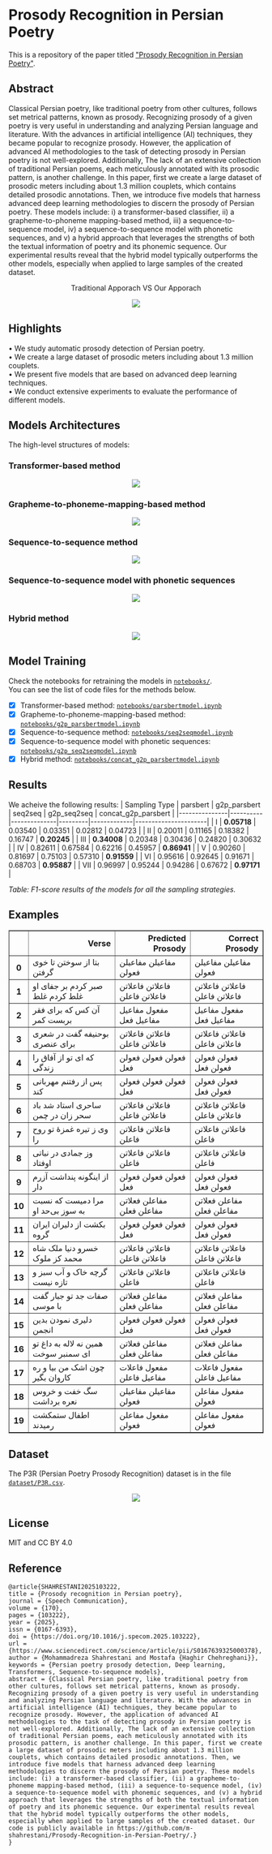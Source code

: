 # Prosody Recognition in Persian Poetry 
This is a repository of the paper titled ["Prosody Recognition in Persian Poetry"](https://www.sciencedirect.com/science/article/abs/pii/S0167639325000378).

## Abstract 
<p>
Classical Persian poetry, like traditional poetry from other cultures, follows set metrical patterns, known as prosody.
Recognizing prosody of a given poetry is very useful in understanding and analyzing Persian language and literature.
With the advances in artificial intelligence (AI) techniques, they became popular to recognize prosody.
However, the application of advanced AI methodologies to the task of detecting prosody in Persian poetry is not well-explored. Additionally, The lack of an extensive collection of traditional Persian poems, each meticulously annotated with its prosodic pattern, is another challenge. In this paper, first we create a large dataset of prosodic meters including about 1.3 million couplets, which contains detailed prosodic annotations. 
Then, we introduce five models that harness advanced deep learning methodologies to discern the prosody of Persian poetry. These models include: i) a transformer-based classifier, ii) a grapheme-to-phoneme mapping-based method, iii) a sequence-to-sequence model, iv) a sequence-to-sequence model with phonetic sequences, and v) a hybrid approach that leverages the strengths of both the textual information of poetry and its phonemic sequence. Our experimental results reveal that the hybrid model typically outperforms the other models, especially when applied to large samples of the created dataset.
</p>

<p align="center">
  Traditional Apporach VS Our Apporach
</p>
<p align="center">
  <img src = "img/tradVSnew.png"/>
</p>


## Highlights 
• We study automatic prosody detection of Persian poetry.  
• We create a large dataset of prosodic meters including about 1.3 million couplets.  
• We present five models that are based on advanced deep learning techniques.  
• We conduct extensive experiments to evaluate the performance of different models.  

## Models Architectures
The high-level structures of models:

### Transformer-based method
<p align="center">
  <img src = "img/model1.png"/>
</p>

### Grapheme-to-phoneme-mapping-based method
<p align="center">
  <img src = "img/model2.png"/>
</p>

### Sequence-to-sequence method
<p align="center">
  <img src = "img/model3.png"/>
</p>

### Sequence-to-sequence model with phonetic sequences
<p align="center">
  <img src = "img/model4.png"/>
</p>

### Hybrid method
<p align="center">
  <img src = "img/model5.png"/>
</p>

## Model Training 

Check the notebooks for retraining the models in [`notebooks/`](https://github.com/m-shahrestani/Prosody-Recognition-in-Persian-Poetry/tree/master/notebooks).  
You can see the list of code files for the methods below.   
- [x] Transformer-based method: [`notebooks/parsbertmodel.ipynb`](https://github.com/m-shahrestani/Prosody-Recognition-in-Persian-Poetry/blob/master/notebooks/parsbertmodel.ipynb)  
- [x] Grapheme-to-phoneme-mapping-based method: [`notebooks/g2p_parsbertmodel.ipynb`](https://github.com/m-shahrestani/Prosody-Recognition-in-Persian-Poetry/blob/master/notebooks/g2p_parsbertmodel.ipynb)  
- [x] Sequence-to-sequence method: [`notebooks/seq2seqmodel.ipynb`](https://github.com/m-shahrestani/Prosody-Recognition-in-Persian-Poetry/blob/master/notebooks/seq2seqmodel.ipynb)  
- [x] Sequence-to-sequence model with phonetic sequences: [`notebooks/g2p_seq2seqmodel.ipynb`](https://github.com/m-shahrestani/Prosody-Recognition-in-Persian-Poetry/blob/master/notebooks/g2p_seq2seqmodel.ipynb)  
- [x] Hybrid method: [`notebooks/concat_g2p_parsbertmodel.ipynb`](https://github.com/m-shahrestani/Prosody-Recognition-in-Persian-Poetry/blob/master/notebooks/concat_g2p_parsbertmodel.ipynb)  

## Results
We acheive the following results: 
| Sampling Type | parsbert | g2p_parsbert | seq2seq | g2p_seq2seq | concat_g2p_parsbert |
|---------------|----------|--------------|---------|-------------|----------------------|
| I             | **0.05718** | 0.03540     | 0.03351 | 0.02812    | 0.04723              |
| II            | 0.20011  | 0.11165      | 0.18382 | 0.16747    | **0.20245**          |
| III           | **0.34008** | 0.20348     | 0.30436 | 0.24820    | 0.30632              |
| IV            | 0.82611  | 0.67584      | 0.62216 | 0.45957    | **0.86941**          |
| V             | 0.90260  | 0.81697      | 0.75103 | 0.57310    | **0.91559**          |
| VI            | 0.95616  | 0.92645      | 0.91671 | 0.68703    | **0.95887**          |
| VII           | 0.96997  | 0.95244      | 0.94286 | 0.67672    | **0.97171**          |

*Table: F1-score results of the models for all the sampling strategies.*

## Examples 
<table border="1" class="dataframe">
<thead>
<tr style="text-align: right;">
<th></th>
<th>Verse</th>
<th>Predicted Prosody</th>
<th>Correct Prosody</th>
</tr>
</thead>
<tbody>
<tr>
<th>0</th>
<td>بتا از سوختن تا خوی گرفتن</td>
<td>مفاعیلن مفاعیلن فعولن</td>
<td>مفاعیلن مفاعیلن فعولن</td>
</tr>
<tr>
<th>1</th>
<td>صبر کردم بر جفای او غلط کردم غلط</td>
<td>فاعلاتن فاعلاتن فاعلاتن فاعلن</td>
<td>فاعلاتن فاعلاتن فاعلاتن فاعلن</td>
</tr>
<tr>
<th>2</th>
<td>آن کس که برای فقر بربست کمر</td>
<td>مفعول مفاعیل مفاعیل فعل</td>
<td>مفعول مفاعیل مفاعیل فعل</td>
</tr>
<tr>
<th>3</th>
<td>بوحنیفه گفت در شعری برای عنصری</td>
<td>فاعلاتن فاعلاتن فاعلاتن فاعلن</td>
<td>فاعلاتن فاعلاتن فاعلاتن فاعلن</td>
</tr>
<tr>
<th>4</th>
<td>که ای تو از آفاق را زندگی</td>
<td>فعولن فعولن فعولن فعل</td>
<td>فعولن فعولن فعولن فعل</td>
</tr>
<tr>
<th>5</th>
<td>پس از رفتنم مهربانی کند</td>
<td>فعولن فعولن فعولن فعل</td>
<td>فعولن فعولن فعولن فعل</td>
</tr>
<tr>
<th>6</th>
<td>ساحری استاد شد باد سحر زان در چمن</td>
<td>فاعلاتن فاعلاتن فاعلاتن فاعلن</td>
<td>فاعلاتن فاعلاتن فاعلاتن فاعلن</td>
</tr>
<tr>
<th>7</th>
<td>وی ز تیره غمزهٔ تو روح را</td>
<td>فاعلاتن فاعلاتن فاعلن</td>
<td>فاعلاتن فاعلاتن فاعلن</td>
</tr>
<tr>
<th>8</th>
<td>وز جمادی در نباتی اوفتاد</td>
<td>فاعلاتن فاعلاتن فاعلن</td>
<td>فاعلاتن فاعلاتن فاعلن</td>
</tr>
<tr>
<th>9</th>
<td>از اینگونه پنداشت آزرم دار</td>
<td>فعولن فعولن فعولن فعل</td>
<td>فعولن فعولن فعولن فعل</td>
</tr>
<tr>
<th>10</th>
<td>مرا دمیست که نسبت به سوز بی&zwnj;حد او</td>
<td>مفاعلن فعلاتن مفاعلن فعلن</td>
<td>مفاعلن فعلاتن مفاعلن فعلن</td>
</tr>
<tr>
<th>11</th>
<td>بکشت از دلیران ایران گروه</td>
<td>فعولن فعولن فعولن فعل</td>
<td>فعولن فعولن فعولن فعل</td>
</tr>
<tr>
<th>12</th>
<td>خسرو دنیا ملک شاه محمد کز ملوک</td>
<td>فاعلاتن فاعلاتن فاعلاتن فاعلن</td>
<td>فاعلاتن فاعلاتن فاعلاتن فاعلن</td>
</tr>
<tr>
<th>13</th>
<td>گرچه خاک و آب سبز و تازه نیست</td>
<td>فاعلاتن فاعلاتن فاعلن</td>
<td>فاعلاتن فاعلاتن فاعلن</td>
</tr>
<tr>
<th>14</th>
<td>صفات جد تو جبار گفت با موسی</td>
<td>مفاعلن فعلاتن مفاعلن فعلن</td>
<td>مفاعلن فعلاتن مفاعلن فعلن</td>
</tr>
<tr>
<th>15</th>
<td>دلیری نمودن بدین انجمن</td>
<td>فعولن فعولن فعولن فعل</td>
<td>فعولن فعولن فعولن فعل</td>
</tr>
<tr>
<th>16</th>
<td>همین نه لاله به داغ تو ای سمنبر سوخت</td>
<td>مفاعلن فعلاتن مفاعلن فعلن</td>
<td>مفاعلن فعلاتن مفاعلن فعلن</td>
</tr>
<tr>
<th>17</th>
<td>چون اشک من بیا و ره کاروان بگیر</td>
<td>مفعول فاعلات مفاعیل فاعلن</td>
<td>مفعول فاعلات مفاعیل فاعلن</td>
</tr>
<tr>
<th>18</th>
<td>سگ خفت و خروس نعره برداشت</td>
<td>مفاعیلن مفاعیلن فعولن</td>
<td>مفعول مفاعلن فعولن</td>
</tr>
<tr>
<th>19</th>
<td>اطفال ستمکشت رمیدند</td>
<td>مفعول مفاعلن فعولن</td>
<td>مفعول مفاعلن فعولن</td>
</tr>
</tbody>
</table>

## Dataset 

The P3R (Persian Poetry Prosody Recognition) dataset is in the file [`dataset/P3R.csv`](https://github.com/m-shahrestani/Prosody-Recognition-in-Persian-Poetry/tree/master/dataset/P3R.csv).  

<p align="center">
  <img src = "img/newds.png"/>
</p>

## License 

MIT and CC BY 4.0  

## Reference 
```
@article{SHAHRESTANI2025103222,
title = {Prosody recognition in Persian poetry},
journal = {Speech Communication},
volume = {170},
pages = {103222},
year = {2025},
issn = {0167-6393},
doi = {https://doi.org/10.1016/j.specom.2025.103222},
url = {https://www.sciencedirect.com/science/article/pii/S0167639325000378},
author = {Mohammadreza Shahrestani and Mostafa {Haghir Chehreghani}},
keywords = {Persian poetry prosody detection, Deep learning, Transformers, Sequence-to-sequence models},
abstract = {Classical Persian poetry, like traditional poetry from other cultures, follows set metrical patterns, known as prosody. Recognizing prosody of a given poetry is very useful in understanding and analyzing Persian language and literature. With the advances in artificial intelligence (AI) techniques, they became popular to recognize prosody. However, the application of advanced AI methodologies to the task of detecting prosody in Persian poetry is not well-explored. Additionally, The lack of an extensive collection of traditional Persian poems, each meticulously annotated with its prosodic pattern, is another challenge. In this paper, first we create a large dataset of prosodic meters including about 1.3 million couplets, which contains detailed prosodic annotations. Then, we introduce five models that harness advanced deep learning methodologies to discern the prosody of Persian poetry. These models include: (i) a transformer-based classifier, (ii) a grapheme-to-phoneme mapping-based method, (iii) a sequence-to-sequence model, (iv) a sequence-to-sequence model with phonemic sequences, and (v) a hybrid approach that leverages the strengths of both the textual information of poetry and its phonemic sequence. Our experimental results reveal that the hybrid model typically outperforms the other models, especially when applied to large samples of the created dataset. Our code is publicly available in https://github.com/m-shahrestani/Prosody-Recognition-in-Persian-Poetry/.}
}
```

